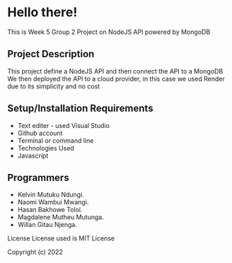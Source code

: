 Hello there!
=======
This is Week 5 Group 2 Project on  NodeJS API powered by MongoDB

Project Description
-----------
This project define a NodeJS API and then connect the API to a MongoDB 
We then deployed the API to a cloud provider, in this case we used  Render due to its simplicity and no cost 

## Setup/Installation Requirements

* Text editer - used Visual Studio
* Github account
* Terminal or command line
* Technologies Used
* Javascript


## Programmers


* Kelvin Mutuku Ndungi.
* Naomi Wambui Mwangi.
* Hasan Bakhowe Toloi.
* Magdalene Mutheu Mutunga.
* Willan Gitau Njenga.


License
License used is MIT License

Copyright (c) 2022 
